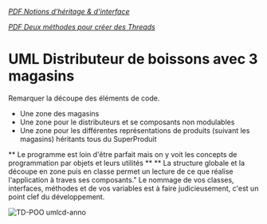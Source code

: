 
[*PDF Notions d'héritage & d'interface*](https://github.com/ProgX-73/CDA-JAVA-MNS/blob/main/POO/Notion%20interface.pdf)

[*PDF Deux méthodes pour créer des Threads*](https://github.com/ProgX-73/CDA-JAVA-MNS/blob/main/POO/StarFighter%20extends%20Thread.pdf)

# UML Distributeur de boissons avec 3 magasins
Remarquer la découpe des éléments de code.
- Une zone des magasins
- Une zone pour le distributeurs et se composants non modulables
- Une zone pour les différentes représentations de produits (suivant les magasins) héritants tous du SuperProduit

** Le programme est loin d'être parfait mais on y voit les concepts de programmation par objets et leurs utilités **
** La structure globale et la découpe en zone puis en classe permet un lecture de ce que réalise l'application à traves ses composants."
Le nommage de vos classes, interfaces, méthodes et de vos variables est à faire judicieusement, c'est un point clef du développement.

![TD-POO umlcd-anno](https://github.com/ProgX-73/CDA-JAVA-MNS/assets/7236016/df13e6fe-a749-4f2d-9da6-a48515c9a534)
